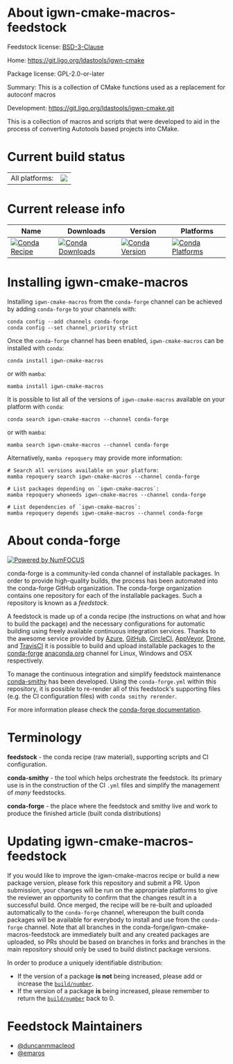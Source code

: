About igwn-cmake-macros-feedstock
=================================

Feedstock license: [BSD-3-Clause](https://github.com/conda-forge/igwn-cmake-macros-feedstock/blob/main/LICENSE.txt)

Home: https://git.ligo.org/ldastools/igwn-cmake

Package license: GPL-2.0-or-later

Summary: This is a collection of CMake functions used as a replacement for autoconf macros

Development: https://git.ligo.org/ldastools/igwn-cmake.git

This is a collection of macros and scripts that were developed to aid
in the process of converting Autotools based projects into CMake.


Current build status
====================


<table><tr><td>All platforms:</td>
    <td>
      <a href="https://dev.azure.com/conda-forge/feedstock-builds/_build/latest?definitionId=13656&branchName=main">
        <img src="https://dev.azure.com/conda-forge/feedstock-builds/_apis/build/status/igwn-cmake-macros-feedstock?branchName=main">
      </a>
    </td>
  </tr>
</table>

Current release info
====================

| Name | Downloads | Version | Platforms |
| --- | --- | --- | --- |
| [![Conda Recipe](https://img.shields.io/badge/recipe-igwn--cmake--macros-green.svg)](https://anaconda.org/conda-forge/igwn-cmake-macros) | [![Conda Downloads](https://img.shields.io/conda/dn/conda-forge/igwn-cmake-macros.svg)](https://anaconda.org/conda-forge/igwn-cmake-macros) | [![Conda Version](https://img.shields.io/conda/vn/conda-forge/igwn-cmake-macros.svg)](https://anaconda.org/conda-forge/igwn-cmake-macros) | [![Conda Platforms](https://img.shields.io/conda/pn/conda-forge/igwn-cmake-macros.svg)](https://anaconda.org/conda-forge/igwn-cmake-macros) |

Installing igwn-cmake-macros
============================

Installing `igwn-cmake-macros` from the `conda-forge` channel can be achieved by adding `conda-forge` to your channels with:

```
conda config --add channels conda-forge
conda config --set channel_priority strict
```

Once the `conda-forge` channel has been enabled, `igwn-cmake-macros` can be installed with `conda`:

```
conda install igwn-cmake-macros
```

or with `mamba`:

```
mamba install igwn-cmake-macros
```

It is possible to list all of the versions of `igwn-cmake-macros` available on your platform with `conda`:

```
conda search igwn-cmake-macros --channel conda-forge
```

or with `mamba`:

```
mamba search igwn-cmake-macros --channel conda-forge
```

Alternatively, `mamba repoquery` may provide more information:

```
# Search all versions available on your platform:
mamba repoquery search igwn-cmake-macros --channel conda-forge

# List packages depending on `igwn-cmake-macros`:
mamba repoquery whoneeds igwn-cmake-macros --channel conda-forge

# List dependencies of `igwn-cmake-macros`:
mamba repoquery depends igwn-cmake-macros --channel conda-forge
```


About conda-forge
=================

[![Powered by
NumFOCUS](https://img.shields.io/badge/powered%20by-NumFOCUS-orange.svg?style=flat&colorA=E1523D&colorB=007D8A)](https://numfocus.org)

conda-forge is a community-led conda channel of installable packages.
In order to provide high-quality builds, the process has been automated into the
conda-forge GitHub organization. The conda-forge organization contains one repository
for each of the installable packages. Such a repository is known as a *feedstock*.

A feedstock is made up of a conda recipe (the instructions on what and how to build
the package) and the necessary configurations for automatic building using freely
available continuous integration services. Thanks to the awesome service provided by
[Azure](https://azure.microsoft.com/en-us/services/devops/), [GitHub](https://github.com/),
[CircleCI](https://circleci.com/), [AppVeyor](https://www.appveyor.com/),
[Drone](https://cloud.drone.io/welcome), and [TravisCI](https://travis-ci.com/)
it is possible to build and upload installable packages to the
[conda-forge](https://anaconda.org/conda-forge) [anaconda.org](https://anaconda.org/)
channel for Linux, Windows and OSX respectively.

To manage the continuous integration and simplify feedstock maintenance
[conda-smithy](https://github.com/conda-forge/conda-smithy) has been developed.
Using the ``conda-forge.yml`` within this repository, it is possible to re-render all of
this feedstock's supporting files (e.g. the CI configuration files) with ``conda smithy rerender``.

For more information please check the [conda-forge documentation](https://conda-forge.org/docs/).

Terminology
===========

**feedstock** - the conda recipe (raw material), supporting scripts and CI configuration.

**conda-smithy** - the tool which helps orchestrate the feedstock.
                   Its primary use is in the construction of the CI ``.yml`` files
                   and simplify the management of *many* feedstocks.

**conda-forge** - the place where the feedstock and smithy live and work to
                  produce the finished article (built conda distributions)


Updating igwn-cmake-macros-feedstock
====================================

If you would like to improve the igwn-cmake-macros recipe or build a new
package version, please fork this repository and submit a PR. Upon submission,
your changes will be run on the appropriate platforms to give the reviewer an
opportunity to confirm that the changes result in a successful build. Once
merged, the recipe will be re-built and uploaded automatically to the
`conda-forge` channel, whereupon the built conda packages will be available for
everybody to install and use from the `conda-forge` channel.
Note that all branches in the conda-forge/igwn-cmake-macros-feedstock are
immediately built and any created packages are uploaded, so PRs should be based
on branches in forks and branches in the main repository should only be used to
build distinct package versions.

In order to produce a uniquely identifiable distribution:
 * If the version of a package **is not** being increased, please add or increase
   the [``build/number``](https://docs.conda.io/projects/conda-build/en/latest/resources/define-metadata.html#build-number-and-string).
 * If the version of a package **is** being increased, please remember to return
   the [``build/number``](https://docs.conda.io/projects/conda-build/en/latest/resources/define-metadata.html#build-number-and-string)
   back to 0.

Feedstock Maintainers
=====================

* [@duncanmmacleod](https://github.com/duncanmmacleod/)
* [@emaros](https://github.com/emaros/)

